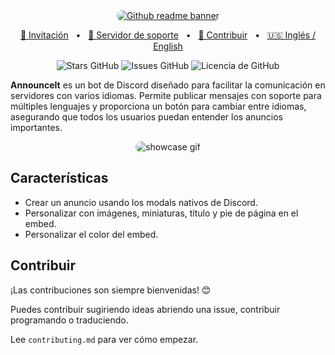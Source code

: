 <div align="center">
<a href="https://discord.com/api/oauth2/authorize?client_id=725373172391739402&permissions=274878221312&scope=bot">
  <img src=".github/github_banner.png" alt="Github readme banner" style="border-radius: 15px;">
</a>

<a href="https://discord.com/api/oauth2/authorize?client_id=725373172391739402&permissions=274878221312&scope=bot">🚀 Invitación</a>
<span>&nbsp;&nbsp;•&nbsp;&nbsp;</span>
<a href="https://s.vicente015.dev/d">🏡 Servidor de soporte</a>
<span>&nbsp;&nbsp;•&nbsp;&nbsp;</span>
<a href="#contribute">🤝 Contribuir</a>
<span>&nbsp;&nbsp;•&nbsp;&nbsp;</span>
<a href="./README.md">🇺🇸 Inglés / English</a>

![Stars GitHub](https://img.shields.io/github/stars/vicente015/AnnounceIt)
![Issues GitHub](https://img.shields.io/github/issues/vicente015/AnnounceIt)
![Licencia de GitHub](https://img.shields.io/github/license/vicente015/AnnounceIt)

</div>

**AnnounceIt** es un bot de Discord diseñado para facilitar la comunicación en servidores con varios idiomas. Permite publicar mensajes con soporte para múltiples lenguajes y proporciona un botón para cambiar entre idiomas, asegurando que todos los usuarios puedan entender los anuncios importantes.

<div align="center">
<img src=".github/showcase_announceit1.gif" style="border-radius: 15px;" alt="showcase gif">
</div>

## Características

- Crear un anuncio usando los modals nativos de Discord.
- Personalizar con imágenes, miniaturas, título y pie de página en el embed.
- Personalizar el color del embed.

## Contribuir

¡Las contribuciones son siempre bienvenidas! 😊

Puedes contribuir sugiriendo ideas abriendo una issue, contribuir programando o traduciendo.

Lee `contributing.md` para ver cómo empezar.

